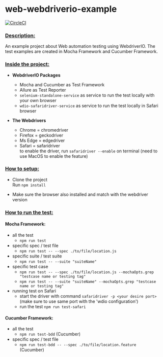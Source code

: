 # web-webdriverio-example

[![CircleCI](https://dl.circleci.com/status-badge/img/gh/lynix28/web-webdriverio-example/tree/master.svg?style=shield)](https://dl.circleci.com/status-badge/redirect/gh/lynix28/web-webdriverio-example/tree/master)

<h3><ins>Description:</h3>

An example project about Web automation testing using WebdriverIO. The test examples are created in Mocha Framework and Cucumber Framework.

<h3><ins>Inside the project:</h3>

- <b>WebdriverIO Packages</b>
    - Mocha and Cucumber as Test Framework
    - Allure as Test Reporter
    - `selenium-standalone-service` as service to run the test locally with your own browser
    - `wdio-safaridriver-service` as service to run the test locally in Safari browser

- <b>The Webdrivers</b>
    - Chrome = chromedriver
    - Firefox = geckodriver
    - Ms Edge = edgedriver
    - Safari = safaridriver \
        to enable the driver, run `safaridriver --enable` on terminal (need to use MacOS to enable the feature)

<h3><ins>How to setup:</h3>

- Clone the project \
  Run `npm install`

- Make sure the browser also installed and match with the webdriver version

<h3><ins>How to run the test:</h3>
        
<h4>Mocha Framework:</h4>

- all the test
    - `npm run test`
- specific spec / test file
    - `npm run test -- --spec ./to/file/location.js`
- specific suite / test suite
    - `npm run test -- --suite "suiteName"`
- specific test case
    - `npm run test -- --spec ./to/file/location.js --mochaOpts.grep "testcase name or testing tag"`
    - `npm run test -- --suite "suiteName" --mochaOpts.grep "testcase name or testing tag"`
- running test on Safari
    - start the driver with command `safaridriver -p <your desire port>` (make sure to use same port with the 'wdio configuration')
    - run the test `npm run test-safari`

<h4>Cucumber Framework:</h4>

- all the test
    - `npm run test-bdd` (Cucumber)
- specific spec / test file
    - `npm run test-bdd -- --spec ./to/file/location.feature` (Cucumber)